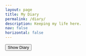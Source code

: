 ```yaml
---
layout: page
title: My Diary
permalink: /diary/
description: Keeping my life here.
nav: false
horizontal: false
---
```


<head>
  <script src="https://code.jquery.com/jquery-3.6.0.min.js"></script>

  <script>
    $(document).ready(function() {
        $("#diary-password-form").submit(function(e) {
            e.preventDefault();
            var password = $("#diary-password-input").val();
            if (password === "1234657890") {
                $("#diary-content").show();
            } else {
                alert("Incorrect password!");
            }
        });
    });
  </script>

  <script>
    function showContent() {
    var password = prompt("Please enter password:");
    if (password === "1234657890") {
        $("#diary-content").show();
    } else {
        alert("Incorrect password!");
    }
    }
  </script>

</head>


<div id="diary-content" style="display: none;">

<h2>16 -- 22岁，在中国</h2>

<ul>
    <li><a href="/_my_diaries/_love_stories_china/引言.md">引言</a></li>
    <li><a href="/_my_diaries/_love_stories_china/第0篇_张蕴之.md">第0篇：张蕴之</a></li>
    <li><a href="/_my_diaries/_love_stories_china/第1篇_陈钰琳.md">第1篇：陈钰琳</a></li>
    <li><a href="/_my_diaries/_love_stories_china/第2篇_崔怡丹.md">第2篇：崔怡丹</a></li>
    <li><a href="/_my_diaries/_love_stories_china/第3篇_陆祎琳.md">第3篇：陆祎琳</a></li>
    <li><a href="/_my_diaries/_love_stories_china/第4篇_吴嘉鑫.md">第4篇：吴嘉鑫</a></li>
    <li><a href="/_my_diaries/_love_stories_china/第5篇_靳梦楚.md">第5篇：靳梦楚</a></li>
    <li><a href="/_my_diaries/_love_stories_china/番外篇.md">番外篇</a></li>
</ul>

<h2>22 -- Present, USA</h2>

</div>

<button onclick="showContent()">Show Diary</button>